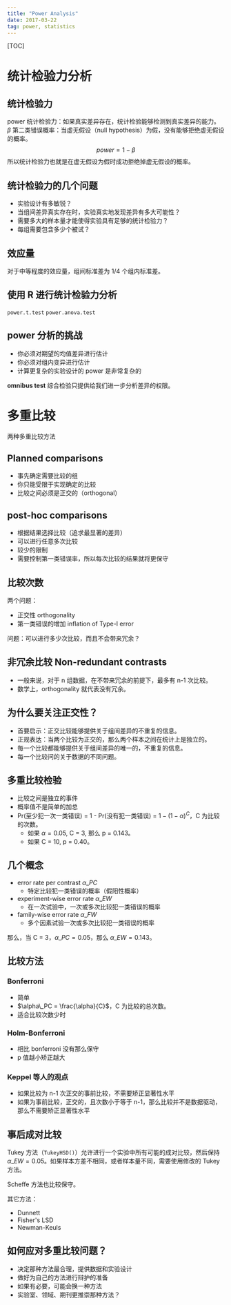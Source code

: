 ```yaml
---
title: "Power Analysis"
date: 2017-03-22
tag: power, statistics
---
```


[TOC]

# 统计检验力分析

## 统计检验力

power 统计检验力：如果真实差异存在，统计检验能够检测到真实差异的能力。
$\beta$ 第二类错误概率：当虚无假设（null hypothesis）为假，没有能够拒绝虚无假设的概率。
$$power = 1 - \beta$$
所以统计检验力也就是在虚无假设为假时成功拒绝掉虚无假设的概率。

## 统计检验力的几个问题

- 实验设计有多敏锐？
- 当组间差异真实存在时，实验真实地发现差异有多大可能性？
- 需要多大的样本量才能使得实验具有足够的统计检验力？
- 每组需要包含多少个被试？

## 效应量

对于中等程度的效应量，组间标准差为 1/4 个组内标准差。

## 使用 R 进行统计检验力分析

`power.t.test`
`power.anova.test`

## power 分析的挑战

- 你必须对期望的均值差异进行估计
- 你必须对组内变异进行估计
- 计算更复杂的实验设计的 power 是非常复杂的

**omnibus test** 综合检验只提供给我们进一步分析差异的权限。

# 多重比较

两种多重比较方法

## Planned comparisons

- 事先确定需要比较的组
- 你只能受限于实现确定的比较
- 比较之间必须是正交的（orthogonal）

## post-hoc comparisons

- 根据结果选择比较（追求最显著的差异）
- 可以进行任意多次比较
- 较少的限制
- 需要控制第一类错误率，所以每次比较的结果就将更保守

## 比较次数

两个问题：
- 正交性 orthogonality
- 第一类错误的增加 inflation of Type-I error

问题：可以进行多少次比较，而且不会带来冗余？

## 非冗余比较 Non-redundant contrasts

- 一般来说，对于 n 组数据，在不带来冗余的前提下，最多有 n-1 次比较。
- 数学上，orthogonality 就代表没有冗余。

## 为什么要关注正交性？

- 首要启示：正交比较能够提供关于组间差异的不重复的信息。
- 正规表达：当两个比较为正交的，那么两个样本之间在统计上是独立的。
- 每一个比较都能够提供关于组间差异的唯一的，不重复的信息。
- 每一个比较问的关于数据的不同问题。

## 多重比较检验

* 比较之间是独立的事件
* 概率值不是简单的加总
* Pr(至少犯一次一类错误) = 1 - Pr(没有犯一类错误) = $1 - (1 - \alpha)^C$，C 为比较的次数。
  * 如果 $\alpha = 0.05$, C = 3, 那么 p = 0.143。
  * 如果 C = 10, p = 0.40。

## 几个概念

- error rate per contrast $\alpha\_PC$
  - 特定比较犯一类错误的概率（假阳性概率）
- experiment-wise error rate $\alpha\_EW$
  - 在一次试验中，一次或多次比较犯一类错误的概率
- family-wise error rate $\alpha\_FW$
  - 多个因素试验一次或多次比较犯一类错误的概率

那么，当 C = 3，$\alpha\_PC = 0.05$，那么 $\alpha\_EW = 0.143$。

## 比较方法

### Bonferroni

- 简单
- $\alpha\_PC = \frac{\alpha}{C}$，C 为比较的总次数。
- 适合比较次数少时

### Holm-Bonferroni

- 相比 bonferroni 没有那么保守
- p 值越小矫正越大

### Keppel 等人的观点

- 如果比较为 n-1 次正交的事前比较，不需要矫正显著性水平
- 如果为事前比较，正交的，且次数小于等于 n-1，那么比较并不是数据驱动，那么不需要矫正显著性水平

## 事后成对比较

Tukey 方法（`TukeyHSD()`）允许进行一个实验中所有可能的成对比较，然后保持 $\alpha\_EW = 0.05$。如果样本方差不相同，或者样本量不同，需要使用修改的 Tukey 方法。

Scheffe 方法也比较保守。

其它方法：
- Dunnett
- Fisher's LSD
- Newman-Keuls

## 如何应对多重比较问题？

- 决定那种方法最合理，提供数据和实验设计
- 做好为自己的方法进行辩护的准备
- 如果有必要，可能会换一种方法
- 实验室、领域、期刊更推崇那种方法？
